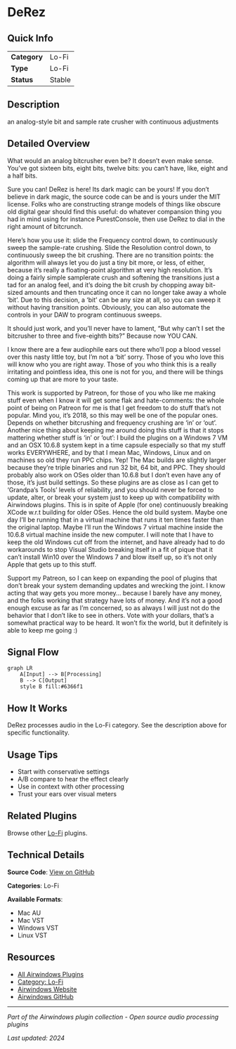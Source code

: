 # DeRez



## Quick Info

| | |
|---|---|
| **Category** | Lo-Fi |
| **Type** | Lo-Fi |
| **Status** | Stable |

## Description

an analog-style bit and sample rate crusher with continuous adjustments

## Detailed Overview

What would an analog bitcrusher even be? It doesn’t even make sense. You’ve got sixteen bits, eight bits, twelve bits: you can’t have, like, eight and a half bits.

Sure you can! DeRez is here! Its dark magic can be yours! If you don’t believe in dark magic, the source code can be and is yours under the MIT license. Folks who are constructing strange models of things like obscure old digital gear should find this useful: do whatever compansion thing you had in mind using for instance PurestConsole, then use DeRez to dial in the right amount of bitcrunch.

Here’s how you use it: slide the Frequency control down, to continuously sweep the sample-rate crushing. Slide the Resolution control down, to continuously sweep the bit crushing. There are no transition points: the algorithm will always let you do just a tiny bit more, or less, of either, because it’s really a floating-point algorithm at very high resolution. It’s doing a fairly simple samplerate crush and softening the transitions just a tad for an analog feel, and it’s doing the bit crush by chopping away bit-sized amounts and then truncating once it can no longer take away a whole ‘bit’. Due to this decision, a ‘bit’ can be any size at all, so you can sweep it without having transition points. Obviously, you can also automate the controls in your DAW to program continuous sweeps.

It should just work, and you’ll never have to lament, “But why can’t I set the bitcrusher to three and five-eighth bits?” Because now YOU CAN.

I know there are a few audiophile ears out there who’ll pop a blood vessel over this nasty little toy, but I’m not a ‘bit’ sorry. Those of you who love this will know who you are right away. Those of you who think this is a really irritating and pointless idea, this one is not for you, and there will be things coming up that are more to your taste.

This work is supported by Patreon, for those of you who like me making stuff even when I know it will get some flak and hate-comments: the whole point of being on Patreon for me is that I get freedom to do stuff that’s not popular. Mind you, it’s 2018, so this may well be one of the popular ones. Depends on whether bitcrushing and frequency crushing are ‘in’ or ‘out’. Another nice thing about keeping me around doing this stuff is that it stops mattering whether stuff is ‘in’ or ‘out’: I build the plugins on a Windows 7 VM and an OSX 10.6.8 system kept in a time capsule especially so that my stuff works EVERYWHERE, and by that I mean Mac, Windows, Linux and on machines so old they run PPC chips. Yep! The Mac builds are slightly larger because they’re triple binaries and run 32 bit, 64 bit, and PPC. They should probably also work on OSes older than 10.6.8 but I don’t even have any of those, it’s just build settings. So these plugins are as close as I can get to ‘Grandpa’s Tools’ levels of reliability, and you should never be forced to update, alter, or break your system just to keep up with compatibility with Airwindows plugins. This is in spite of Apple (for one) continuously breaking XCode w.r.t building for older OSes. Hence the old build system. Maybe one day I’ll be running that in a virtual machine that runs it ten times faster than the original laptop. Maybe I’ll run the Windows 7 virtual machine inside the 10.6.8 virtual machine inside the new computer. I will note that I have to keep the old Windows cut off from the internet, and have already had to do workarounds to stop Visual Studio breaking itself in a fit of pique that it can’t install Win10 over the Windows 7 and blow itself up, so it’s not only Apple that gets up to this stuff.

Support my Patreon, so I can keep on expanding the pool of plugins that don’t break your system demanding updates and wrecking the joint. I know acting that way gets you more money… because I barely have any money, and the folks working that strategy have lots of money. And it’s not a good enough excuse as far as I’m concerned, so as always I will just not do the behavior that I don’t like to see in others. Vote with your dollars, that’s a somewhat practical way to be heard. It won’t fix the world, but it definitely is able to keep me going :)

## Signal Flow

```mermaid
graph LR
    A[Input] --> B[Processing]
    B --> C[Output]
    style B fill:#6366f1
```

## How It Works

DeRez processes audio in the Lo-Fi category. See the description above for specific functionality.

## Usage Tips

- Start with conservative settings
- A/B compare to hear the effect clearly
- Use in context with other processing
- Trust your ears over visual meters


## Related Plugins

Browse other [Lo-Fi](../categories/lo-fi.md) plugins.


## Technical Details

**Source Code**: [View on GitHub](https://github.com/airwindows/airwindows/tree/master/plugins/LinuxVST/src/DeRez)

**Categories**: Lo-Fi

**Available Formats**:
- Mac AU
- Mac VST
- Windows VST
- Linux VST

## Resources

- [All Airwindows Plugins](../../README.md)
- [Category: Lo-Fi](../categories/lo-fi.md)
- [Airwindows Website](https://www.airwindows.com)
- [Airwindows GitHub](https://github.com/airwindows/airwindows)

---

*Part of the Airwindows plugin collection - Open source audio processing plugins*

*Last updated: 2024*
